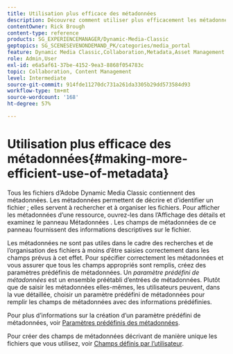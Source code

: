 ```yaml
---
title: Utilisation plus efficace des métadonnées
description: Découvrez comment utiliser plus efficacement les métadonnées dans Adobe Dynamic Media Classic.
contentOwner: Rick Brough
content-type: reference
products: SG_EXPERIENCEMANAGER/Dynamic-Media-Classic
geptopics: SG_SCENESEVENONDEMAND_PK/categories/media_portal
feature: Dynamic Media Classic,Collaboration,Metadata,Asset Management
role: Admin,User
exl-id: e6a5af61-37be-4152-9ea3-8868f054783c
topic: Collaboration, Content Management
level: Intermediate
source-git-commit: 914fde11270dc731a261da3305b29dd573584d93
workflow-type: tm+mt
source-wordcount: '168'
ht-degree: 57%

---
```


# Utilisation plus efficace des métadonnées{#making-more-efficient-use-of-metadata}

Tous les fichiers d’Adobe Dynamic Media Classic contiennent des métadonnées. Les métadonnées permettent de décrire et d’identifier un fichier ; elles servent à rechercher et à organiser les fichiers. Pour afficher les métadonnées d’une ressource, ouvrez-les dans l’Affichage des détails et examinez le panneau Métadonnées . Les champs de métadonnées de ce panneau fournissent des informations descriptives sur le fichier.

Les métadonnées ne sont pas utiles dans le cadre des recherches et de l’organisation des fichiers à moins d’être saisies correctement dans les champs prévus à cet effet. Pour spécifier correctement les métadonnées et vous assurer que tous les champs appropriés sont remplis, créez des paramètres prédéfinis de métadonnées. Un *paramètre prédéfini de métadonnées* est un ensemble préétabli d’entrées de métadonnées. Plutôt que de saisir les métadonnées elles-mêmes, les utilisateurs peuvent, dans la vue détaillée, choisir un paramètre prédéfini de métadonnées pour remplir les champs de métadonnées avec des informations prédéfinies.

Pour plus d’informations sur la création d’un paramètre prédéfini de métadonnées, voir [Paramètres prédéfinis des métadonnées](application-setup.md#metadata_presets).

Pour créer des champs de métadonnées décrivant de manière unique les fichiers que vous utilisez, voir [Champs définis par l’utilisateur](application-setup.md#user_defined_fields).
